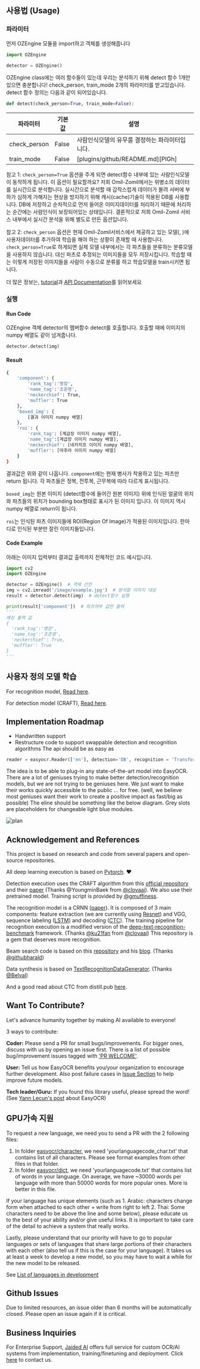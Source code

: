 
## 사용법 (Usage)


### 파라미터

먼저 OZEngine 모듈을 import하고 객체를 생성해줍니다
``` python
import OZEngine

detector = OZEngine()
```

OZEngine class에는 여러 함수들이 있는데 우리는 분석하기 위해 detect 함수 1개만 있으면 충분합니다! 
check_person, train_mode 2개의 파라미터를 받고있습니다. detect 함수 정의는 다음과 같이 되어있습니다.

``` python
def detect(check_person=True, train_mode=False):
```

| 파라미터 | 기본값 | 설명 |
| ------ | ------ | ------ |
| check_person | False | 사람인식모델의 유무를 결정하는 파라미터입니다. |
| train_mode | False | [plugins/github/README.md][PlGh] |

참고 1: `check_person=True` 옵션을 주게 되면 detect함수 내부에 있는 사람인식모델이 동작하게 됩니다. 이 옵션이 필요할까요? 저희 Omil-Zomil에서는 위병소의 데이터를 실시간으로 분석합니다. 실시간으로 분석할 때 갑작스럽게 데이터가 몰려 서버에 부하가 심하게 가해지는 현상을 방지하기 위해 캐시(cache)기술이 적용된 DB를 사용합니다. DB에 저장하고 순차적으로 먼저 들어온 이미지데이터를 처리하기 때문에 처리하는 순간에는 사람인식이 보장되어있는 상태입니다. 결론적으로 저희 Omil-Zomil 서비스 내부에서 실시간 분석을 위해 별도로 만든 옵션입니다.

참고 2: `check_person` 옵션은 현재 Omil-Zomil서비스에서 제공하고 있는 모델(, )에 사용자데이터를 추가하여 학습을 해야 하는 상황이 존재할 때 사용합니다. `check_person=True`로 하게되면 실제 모델 내부에서는 각 파츠들을 분류하는 분류모델을 사용하지 않습니다. 대신 파츠로 추정되는 이미지들을 모두 저장시킵니다. 학습할 때는 이렇게 저장된 이미지들을 사람이 수동으로 분류를 하고 학습모델을 train시키면 됩니다. 

더 많은 정보는, [tutorial](https://www.jaided.ai/easyocr/tutorial)과 [API Documentation](https://www.jaided.ai/easyocr/documentation)를 읽어보세요

### 실행

#### Run Code
OZEngine 객체 detector의 멤버함수 detect를 호출합니다.
호출할 때에 이미지의 numpy 배열도 같이 넘겨줍니다.
``` python
detector.detect(img)
```

#### Result
``` bash
{
	'component': {
		'rank_tag':'병장',
		'name_tag':'조준영',
		'neckerchief': True,
		'muffler': True
	},
	'boxed_img': {
		[결과 이미지 numpy 배열]
	},
	'roi': {
		'rank_tag': [계급장 이미지 numpy 배열],
		'name_tag':[계급장 이미지 numpy 배열],
		'neckerchief': [네카치프 이미지 numpy 배열],
		'muffler': [마후라 이미지 numpy 배열]
	}
}
```

결과값은 위와 같이 나옵니다. `component`에는 현재 병사가 착용하고 있는 파츠만 return 됩니다. 각 파츠들은 정복, 전투복, 근무복에 따라 다르게 표시됩니다. 

`boxed_img`는 원본 이미지 (detect함수에 들어간 원본 이미지) 위에 인식된 얼굴의 위치와 파츠들의 위치가 bounding box형태로 표시가 된 이미지 입니다. 이 이미지 역시 numpy 배열로 return이 됩니다.

 `roi`는 인식된 파츠 이미지들에 ROI(Region Of Image)가 적용된 이미지입니다. 한마디로 인식된 부분만 잘린 이미지들입니다. 

#### Code Example

아래는 이미지 입력부터 결과값 출력까지 전체적인 코드 예시입니다.

``` python
import cv2
import OZEngine

detector = OZEngine()  # 객체 선언
img = cv2.imread('/image/example.jpg')  # 분석할 이미지 대상
result = detector.detect(img)  # detect함수 실행

print(result['component'])  # 파츠여부 값만 출력
'''
예상 출력 값
{
  'rank_tag':'병장',
  'name_tag':'조준영',
  'neckerchief': True,
  'muffler': True
}
'''
```


## 사용자 정의 모델 학습

For recognition model, [Read here](https://github.com/JaidedAI/EasyOCR/blob/master/custom_model.md).

For detection model (CRAFT), [Read here](https://github.com/JaidedAI/EasyOCR/blob/master/trainer/craft/README.md).

## Implementation Roadmap

- Handwritten support
- Restructure code to support swappable detection and recognition algorithms
The api should be as easy as
``` python
reader = easyocr.Reader(['en'], detection='DB', recognition = 'Transformer')
```
The idea is to be able to plug-in any state-of-the-art model into EasyOCR. There are a lot of geniuses trying to make better detection/recognition models, but we are not trying to be geniuses here. We just want to make their works quickly accessible to the public ... for free. (well, we believe most geniuses want their work to create a positive impact as fast/big as possible) The eline should be something like the below diagram. Grey slots are placeholders for changeable light blue modules.

![plan](examples/easyocr_framework.jpeg)

## Acknowledgement and References

This project is based on research and code from several papers and open-source repositories.

All deep learning execution is based on [Pytorch](https://pytorch.org). :heart:

Detection execution uses the CRAFT algorithm from this [official repository](https://github.com/clovaai/CRAFT-pytorch) and their [paper](https://arxiv.org/abs/1904.01941) (Thanks @YoungminBaek from [@clovaai](https://github.com/clovaai)). We also use their pretrained model. Training script is provided by [@gmuffiness](https://github.com/gmuffiness).

The recognition model is a CRNN ([paper](https://arxiv.org/abs/1507.05717)). It is composed of 3 main components: feature extraction (we are currently using [Resnet](https://arxiv.org/abs/1512.03385)) and VGG, sequence labeling ([LSTM](https://www.bioinf.jku.at/publications/older/2604.pdf)) and decoding ([CTC](https://www.cs.toronto.edu/~graves/icml_2006.pdf)). The training pipeline for recognition execution is a modified version of the [deep-text-recognition-benchmark](https://github.com/clovaai/deep-text-recognition-benchmark) framework. (Thanks [@ku21fan](https://github.com/ku21fan) from [@clovaai](https://github.com/clovaai)) This repository is a gem that deserves more recognition.

Beam search code is based on this [repository](https://github.com/githubharald/CTCDecoder) and his [blog](https://towardsdatascience.com/beam-search-decoding-in-ctc-trained-neural-networks-5a889a3d85a7). (Thanks [@githubharald](https://github.com/githubharald))

Data synthesis is based on [TextRecognitionDataGenerator](https://github.com/Belval/TextRecognitionDataGenerator). (Thanks [@Belval](https://github.com/Belval))

And a good read about CTC from distill.pub [here](https://distill.pub/2017/ctc/).

## Want To Contribute?

Let's advance humanity together by making AI available to everyone!

3 ways to contribute:

**Coder:** Please send a PR for small bugs/improvements. For bigger ones, discuss with us by opening an issue first. There is a list of possible bug/improvement issues tagged with ['PR WELCOME'](https://github.com/JaidedAI/EasyOCR/issues?q=is%3Aissue+is%3Aopen+label%3A%22PR+WELCOME%22).

**User:** Tell us how EasyOCR benefits you/your organization to encourage further development. Also post failure cases in [Issue  Section](https://github.com/JaidedAI/EasyOCR/issues) to help improve future models.

**Tech leader/Guru:** If you found this library useful, please spread the word! (See [Yann Lecun's post](https://www.facebook.com/yann.lecun/posts/10157018122787143) about EasyOCR)

## GPU가속 지원

To request a new language, we need you to send a PR with the 2 following files:

1. In folder [easyocr/character](https://github.com/JaidedAI/EasyOCR/tree/master/easyocr/character),
we need 'yourlanguagecode_char.txt' that contains list of all characters. Please see format examples from other files in that folder.
2. In folder [easyocr/dict](https://github.com/JaidedAI/EasyOCR/tree/master/easyocr/dict),
we need 'yourlanguagecode.txt' that contains list of words in your language.
On average, we have ~30000 words per language with more than 50000 words for more popular ones.
More is better in this file.

If your language has unique elements (such as 1. Arabic: characters change form when attached to each other + write from right to left 2. Thai: Some characters need to be above the line and some below), please educate us to the best of your ability and/or give useful links. It is important to take care of the detail to achieve a system that really works.

Lastly, please understand that our priority will have to go to popular languages or sets of languages that share large portions of their characters with each other (also tell us if this is the case for your language). It takes us at least a week to develop a new model, so you may have to wait a while for the new model to be released.

See [List of languages in development](https://github.com/JaidedAI/EasyOCR/issues/91)

## Github Issues

Due to limited resources, an issue older than 6 months will be automatically closed. Please open an issue again if it is critical.

## Business Inquiries

For Enterprise Support, [Jaided AI](https://www.jaided.ai/) offers full service for custom OCR/AI systems from implementation, training/finetuning and deployment. Click [here](https://www.jaided.ai/contactus?ref=github) to contact us.
